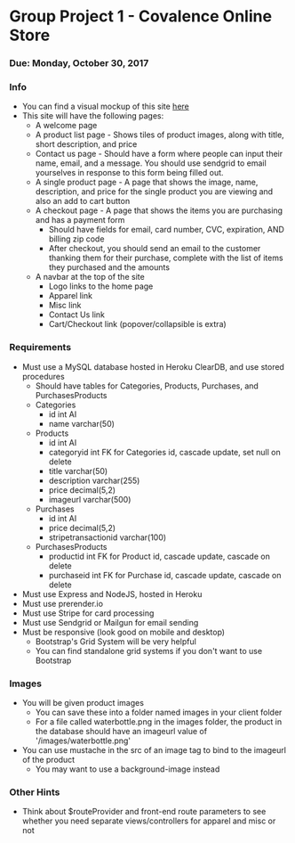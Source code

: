 # Group Project 1 - Covalence Online Store

### Due: Monday, October 30, 2017

### Info
* You can find a visual mockup of this site [here](https://projects.invisionapp.com/share/AKB778769#/227819973_Covalence-Store-01)
* This site will have the following pages:
   * A welcome page
   * A product list page - Shows tiles of product images, along with title, short description, and price
   * Contact us page - Should have a form where people can input their name, email, and a message. You should use sendgrid to email yourselves in response to this form being filled out.
   * A single product page - A page that shows the image, name, description, and price for the single product you are viewing and also an add to cart button
   * A checkout page - A page that shows the items you are purchasing and has a payment form
       * Should have fields for email, card number, CVC, expiration, AND billing zip code
       * After checkout, you should send an email to the customer thanking them for their purchase, complete with the list of items they purchased and the amounts
   * A navbar at the top of the site
       * Logo links to the home page
       * Apparel link
       * Misc link
       * Contact Us link
       * Cart/Checkout link (popover/collapsible is extra)
   
### Requirements
* Must use a MySQL database hosted in Heroku ClearDB, and use stored procedures
   * Should have tables for Categories, Products, Purchases, and PurchasesProducts
   * Categories
       * id int AI
       * name varchar(50)
   * Products
       * id int AI
       * categoryid int FK for Categories id, cascade update, set null on delete
       * title varchar(50)
       * description varchar(255)
       * price decimal(5,2)
       * imageurl varchar(500)
   * Purchases
       * id int AI
       * price decimal(5,2)
       * stripetransactionid varchar(100)
   * PurchasesProducts
       * productid int FK for Product id, cascade update, cascade on delete
       * purchaseid int FK for Purchase id, cascade update, cascade on delete
* Must use Express and NodeJS, hosted in Heroku
* Must use prerender.io
* Must use Stripe for card processing
* Must use Sendgrid or Mailgun for email sending
* Must be responsive (look good on mobile and desktop)
   * Bootstrap's Grid System will be very helpful
   * You can find standalone grid systems if you don't want to use Bootstrap

### Images
* You will be given product images
   * You can save these into a folder named images in your client folder
   * For a file called waterbottle.png in the images folder, the product in the database should have an imageurl value of '/images/waterbottle.png'
* You can use mustache in the src of an image tag to bind to the imageurl of the product
   * You may want to use a background-image instead

### Other Hints
* Think about $routeProvider and front-end route parameters to see whether you need separate views/controllers for apparel and misc or not